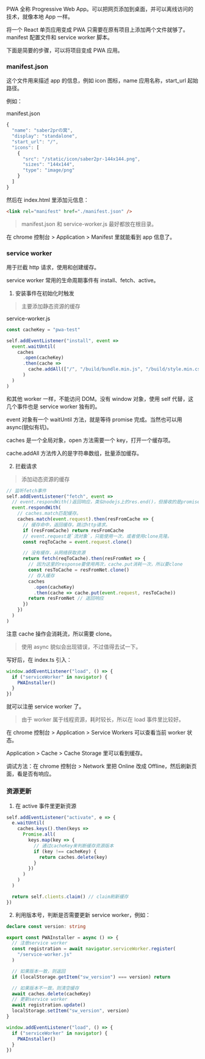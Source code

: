 PWA 全称 Progressive Web App。可以把网页添加到桌面，并可以离线访问的技术，就像本地 App 一样。

将一个 React 单页应用变成 PWA 只需要在原有项目上添加两个文件就够了。manifest 配置文件和 service worker 脚本。

下面是简要的步骤，可以将项目变成 PWA 应用。

### manifest.json

这个文件用来描述 app 的信息，例如 icon 图标，name 应用名称，start_url 起始路径。

例如：

manifest.json

```js
{
  "name": "saber2prの窝",
  "display": "standalone",
  "start_url": "/",
  "icons": [
    {
      "src": "/static/icon/saber2pr-144x144.png",
      "sizes": "144x144",
      "type": "image/png"
    }
  ]
}
```

然后在 index.html 里添加元信息：

```html
<link rel="manifest" href="./manifest.json" />
```

> manifest.json 和 service-worker.js 最好都放在根目录。

在 chrome 控制台 > Application > Manifest 里就能看到 app 信息了。

### service worker

用于拦截 http 请求，使用和创建缓存。

service worker 常用的生命周期事件有 install、fetch、active。

1. 安装事件在初始化时触发

> 主要添加静态资源的缓存

service-worker.js

```js
const cacheKey = "pwa-test"

self.addEventListener("install", event =>
  event.waitUntil(
    caches
      .open(cacheKey)
      .then(cache =>
        cache.addAll(["/", "/build/bundle.min.js", "/build/style.min.css"])
      )
  )
)
```

和其他 worker 一样，不能访问 DOM。没有 window 对象，使用 self 代替，这几个事件也是 service worker 独有的。

event 对象有一个 waitUntil 方法，就是等待 promise 完成。当然也可以用 async(貌似有坑)。

caches 是一个全局对象，open 方法需要一个 key，打开一个缓存项。

cache.addAll 方法传入的是字符串数组，批量添加缓存。

2. 拦截请求

> 添加动态资源的缓存

```js
// 监听fetch事件
self.addEventListener("fetch", event =>
  // event.respondWith()返回响应，类似nodejs上的res.end()，但接收的是promise。
  event.respondWith(
    // caches.match匹配缓存。
    caches.match(event.request).then(resFromCache => {
      // 缓存命中，返回缓存。跳过http请求。
      if (resFromCache) return resFromCache
      // event.request是`流对象`，只能使用一次，或者使用clone克隆。
      const reqToCache = event.request.clone()

      // 没有缓存，从网络获取资源
      return fetch(reqToCache).then(resFromNet => {
        // 因为这里的response要使用两次，cache.put消耗一次，所以要clone
        const resToCache = resFromNet.clone()
        // 存入缓存
        caches
          .open(cacheKey)
          .then(cache => cache.put(event.request, resToCache))
        return resFromNet // 返回响应
      })
    })
  )
)
```

注意 cache 操作会消耗流，所以需要 clone。

> 使用 async 貌似会出现错误，不过值得去试一下。

写好后，在 index.ts 引入：

```ts
window.addEventListener("load", () => {
  if ("serviceWorker" in navigator) {
    PWAInstaller()
  }
})
```

就可以注册 service worker 了。

> 由于 worker 属于线程资源，耗时较长，所以在 load 事件里比较好。

在 chrome 控制台 > Application > Service Workers 可以查看当前 worker 状态。

Application > Cache > Cache Storage 里可以看到缓存。

调试方法：在 chrome 控制台 > Network 里把 Online 改成 Offline，然后刷新页面，看是否有响应。

### 资源更新

1. 在 active 事件里更新资源

```ts
self.addEventListener("activate", e => {
  e.waitUntil(
    caches.keys().then(keys =>
      Promise.all(
        keys.map(key => {
          // 通过cacheKey来判断缓存资源版本
          if (key !== cacheKey) {
            return caches.delete(key)
          }
        })
      )
    )
  )

  return self.clients.claim() // claim刷新缓存
})
```

2. 利用版本号，判断是否需要更新 service worker，例如：

```ts
declare const version: string

export const PWAInstaller = async () => {
  // 注册service worker
  const registration = await navigator.serviceWorker.register(
    "/service-worker.js"
  )

  // 如果版本一致，则返回
  if (localStorage.getItem("sw_version") === version) return

  // 如果版本不一致，则清空缓存
  await caches.delete(cacheKey)
  // 更新service worker
  await registration.update()
  localStorage.setItem("sw_version", version)
}

window.addEventListener("load", () => {
  if ("serviceWorker" in navigator) {
    PWAInstaller()
  }
})
```

